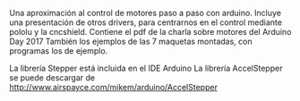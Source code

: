 Una aproximación al control de motores paso a paso con arduino.
Incluye una presentación de otros drivers, para centrarnos en el control mediante pololu y la cncshield.
Contiene el pdf de la charla sobre motores del Arduino Day 2017
También los ejemplos de las 7 maquetas montadas, con programas los de ejemplo.

La librería Stepper está incluida en el IDE Arduino
La librería AccelStepper se puede descargar de http://www.airspayce.com/mikem/arduino/AccelStepper
